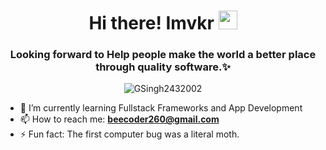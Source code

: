 <h1 align="center">Hi there! Imvkr <img src="https://emojis.slackmojis.com/emojis/images/1536351075/4594/blob-wave.gif" width="30" height="30px"/></h1>
<h3 align="center">Looking forward to Help people make the world a better place through quality software.✨</h3>
<p align="center"> 
  <img src="https://visitor-badge.laobi.icu/badge?page_id=iamvkr.visitor-badge&left_text=Profile%20Views%20:" alt="GSingh2432002" /> 
</p>

- 🌱 I’m currently learning Fullstack Frameworks and App Development
- 📫 How to reach me: **beecoder260@gmail.com**
- ⚡ Fun fact: The first computer bug was a literal moth.


